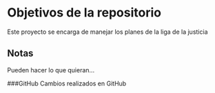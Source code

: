 # Objetivos de la repositorio

Este proyecto se encarga de manejar los planes de la liga de la justicia


## Notas
Pueden hacer lo que quieran...


###GitHub
Cambios realizados en GitHub
